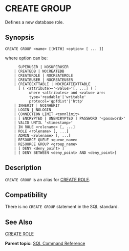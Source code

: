 # CREATE GROUP 

Defines a new database role.

## Synopsis 

``` {#sql_command_synopsis}
CREATE GROUP <name> [[WITH] <option> [ ... ]]
```

where option can be:

```
      SUPERUSER | NOSUPERUSER
    | CREATEDB | NOCREATEDB
    | CREATEROLE | NOCREATEROLE
    | CREATEUSER | NOCREATEUSER
    | CREATEEXTTABLE | NOCREATEEXTTABLE 
      [ ( <attribute>='<value>'[, ...] ) ]
           where <attributes> and <value> are:
           type='readable'|'writable'
           protocol='gpfdist'|'http'
    | INHERIT | NOINHERIT
    | LOGIN | NOLOGIN
    | CONNECTION LIMIT <connlimit>
    | [ ENCRYPTED | UNENCRYPTED ] PASSWORD '<password>'
    | VALID UNTIL '<timestamp>' 
    | IN ROLE <rolename> [, ...]
    | ROLE <rolename> [, ...]
    | ADMIN <rolename> [, ...]
    | RESOURCE QUEUE <queue_name>
    | RESOURCE GROUP <group_name>
    | [ DENY <deny_point> ]
    | [ DENY BETWEEN <deny_point> AND <deny_point>]
```

## Description 

`CREATE GROUP` is an alias for [CREATE ROLE](CREATE_ROLE.html).

## Compatibility 

There is no `CREATE GROUP` statement in the SQL standard.

## See Also 

[CREATE ROLE](CREATE_ROLE.html)

**Parent topic:** [SQL Command Reference](../sql_commands/sql_ref.html)

